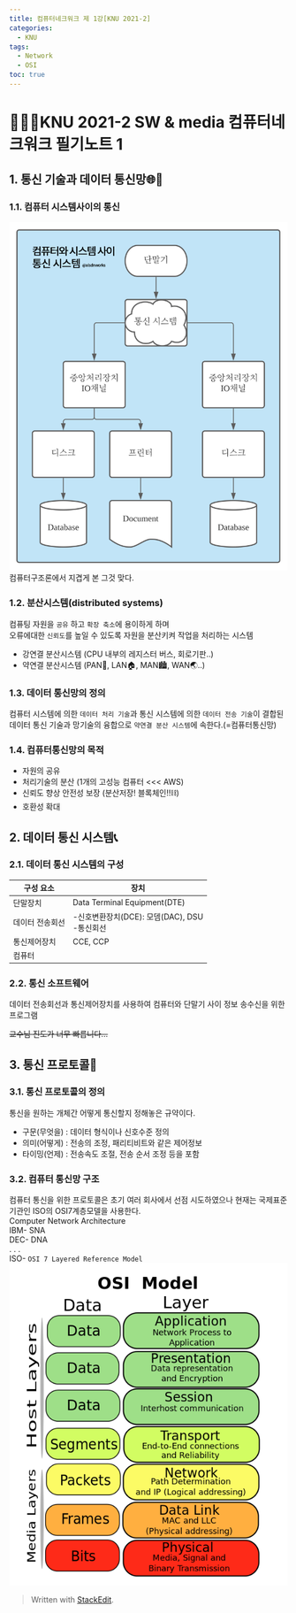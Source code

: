 ```yaml
---
title: 컴퓨터네크워크 제 1강[KNU 2021-2]
categories:
  - KNU
tags:
  - Network
  - OSI
toc: true
---
```


# 👨‍💻🏫KNU 2021-2 SW & media 컴퓨터네크워크 필기노트 1

## 1. 통신 기술과 데이터 통신망🌐🤖

### 1.1. 컴퓨터 시스템사이의 통신 
![img1](/assets/img/network_1.png)
컴퓨터구조론에서 지겹게 본 그것 맞다.

			
### 1.2. 분산시스템(distributed systems)
컴퓨팅 자원을 `공유` 하고 `확장 축소`에 용이하게 하며 <br> 
오류에대한 `신뢰도`를 높일 수 있도록 자원을 분산키켜 작업을 처리하는 시스템<br>
- 강연결 분산시스템 (CPU 내부의 레지스터 버스, 회로기판..) 
- 약연결 분산시스템 (PAN💁, LAN🏠, MAN🏙, WAN🌏..)

### 1.3. 데이터 통신망의 정의

컴퓨터 시스템에 의한 `데이터 처리 기술`과 통신 시스템에 의한 `데이터 전송 기술`이 결합된<br> 데이터 통신 기술과 망기술의 융합으로 
`약연결 분산 시스템`에 속한다.(=컴퓨터통신망)

### 1.4. 컴퓨터통신망의 목적
- 자원의 공유
- 처리기술의 분산 (1개의 고성능 컴퓨터 <<< AWS) 
- 신뢰도 향상 안전성 보장 (분산저장! 블록체인!!⛓)
- 호환성 확대

## 2. 데이터 통신 시스템📞

### 2.1. 데이터 통신 시스템의 구성

| 구성 요소 | 장치 |
|--|--|
|단말장치|Data Terminal Equipment(DTE)|
| 데이터 전송회선 | -신호변환장치(DCE): 모뎀(DAC), DSU <br> -통신회선 |
|통신제어장치|CCE, CCP|
|컴퓨터|  |

### 2.2. 통신 소프트웨어

데이터 전송회선과 통신제어장치를 사용하여 컴퓨터와 단말기 사이 정보 송수신을 위한 프로그램

~~교수님 진도가 너무 빠릅니다...~~

## 3. 통신 프로토콜🤝

### 3.1. 통신 프로토콜의 정의
통신을 원하는 개체간 어떻게 통신할지 정해놓은 규약이다.

- 구문(무엇을) : 데이터 형식이나 신호수준 정의
- 의미(어떻게) : 전송의 조정, 패리티비트와 같은 제어정보 
- 타이밍(언제) : 전송속도 조절, 전송 순서 조정 등을 포함
  
### 3.2. 컴퓨터 통신망 구조 
컴퓨터 통신을 위한 프로토콜은 초기 여러 회사에서 선점 시도하였으나 현재는 국제표준기관인 ISO의 OSI7계층모델을 사용한다.<br>
Computer Network Architecture<br>
IBM- SNA<br>
DEC- DNA<br>
. . .<br>
ISO- `OSI 7 Layered Reference Model`<br>
![img1](/assets/img/network_2.png)

> Written with [StackEdit](https://stackedit.io/).
